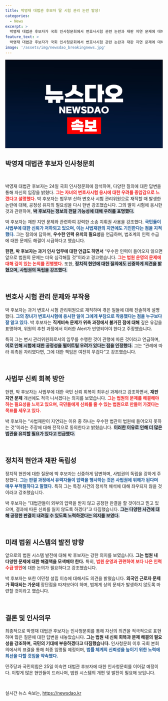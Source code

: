 ```yaml
---
title: 박영재 대법관 후보자 딸 시험 관리 논란 발생!
categories:
  - News
excerpt: >
  박영재 대법관 후보자가 국회 인사청문회에서 변호사시험 관련 논란과 재판 지연 문제에 대해 언급하며, 관행적인 위촉의 부적절함을 인정했다. 그는 사법 신뢰 회복을 위해 소송 지휘권을 적극 행사해야 한다고 강조했다.
feature_text: >
  박영재 대법관 후보자가 국회 인사청문회에서 변호사시험 관련 논란과 재판 지연 문제에 대해 언급하며, 관행적인 위촉의 부적절함을 인정했다. 그는 사법 신뢰 회복을 위해 소송 지휘권을 적극 행사해야 한다고 강조했다.
image: '/assets/img/newsdao_breakingnews.jpg'
---
```


<p><img src="/assets/img/newsdao_breakingnews.jpg" alt="koreaapp 속보" /></p>

<h2 data-ke-size="size26">박영재 대법관 후보자 인사청문회</h2>

<p data-ke-size="size16">&nbsp;</p>

<p>박영재 대법관 후보자는 24일 국회 인사청문회에 참석하여, 다양한 질의에 대한 답변을 통해 자신의 입장을 밝혔다. <b><span style="color: #ee2323;">그는 자녀의 변호사시험 응시에 대한 우려를 중압감으로 느꼈다고 설명했다.</span></b> 박 후보자는 법무부 산하 변호사 시험 관리위원으로 재직할 때 발생한 논란에 대해, 공정성 유지의 필요성을 다시 한번 강조했습니다. 그의 딸이 시험에 응시한 것과 관련하여, <b><span style="background-color: #21538527;">박 후보자는 정보의 전달 가능성에 대해 우려를 표명했다.</span></b> </p>

<p>박 후보자는 재판 지연 문제와 관련하여 강력한 소송 지휘권 사용을 강조했다. <b><span style="color: #1a5490;">국민들이 사법부에 대한 신뢰가 저하되고 있으며, 이는 사법재판의 지연에도 기인한다는 점을 지적했다.</span></b> 그는 질의에 답하며, <b>우수한 인력 유치의 필요성</b>을 언급하며, 법조계의 인력 수급에 대한 문제도 해결이 시급하다고 했습니다.</p>

<p><b>한편, 박 후보자는 과거 인사 업무에 대한 언급도 하면서</b> “우수한 인력이 들어오지 않으면 앞으로 법원의 문제는 더욱 심각해질 것”이라고 경고했습니다. <b><span style="color: #ee2323;">그는 법원 운영의 문제에 대해 깊이 있는 논의를 진행했다.</span></b> 또한, <b><span style="background-color: #21538527;">정치적 현안에 대한 질의에도 신중하게 의견을 밝혔으며, 사법권의 독립을 강조했다.</span></b></p>

<p data-ke-size="size16">&nbsp;</p>

<h2 data-ke-size="size26">변호사 시험 관리 문제와 부작용</h2>

<p>박 후보자는 과거 변호사 시험 관리위원으로 재직하며 겪은 일들에 대해 진솔하게 설명했다. <b><span style="color: #1a5490;">그의 장녀가 변호사시험에 응시한 일이 그에게 부담으로 작용했다는 점을 누구보다 잘 알고 있다.</span></b> 박 후보자는 <b>직계비속 문제가 위촉 과정에서 불거진 점에 대해</b> 깊은 유감을 표명하며, 위원의 추천 과정에서 이러한 Alert가 반영되어야 한다고 주장했습니다.</p>

<p>특히 그는 변시 관리위원회로서의 임무를 수행한 것이 관행에 따른 것이라고 언급하며, <b><span style="background-color: #21538527;">이로 인해 시험에 대한 공정성을 떨어트릴 우려가 있다는 점을 인정했다.</span></b> 그는 “관례에 따라 위촉된 자리였다면, 그에 대한 책임은 여전히 무겁다”고 강조했습니다. </p>

<p data-ke-size="size16">&nbsp;</p>

<h2 data-ke-size="size26">사법부 신뢰 회복 방안</h2>

<p>한편, 박 후보자는 사법부에 대한 국민 신뢰 회복이 최우선 과제라고 강조하면서, <b>재판 지연 문제</b> 개선에도 적극 나서겠다는 의지를 보였습니다. <b><span style="color: #ee2323;">그는 법원의 문제를 해결해야 하는 필요성을 느끼고 있으며, 국민들에게 신뢰를 줄 수 있는 법원으로 만들어 가겠다는 목표를 세우고 있다.</span></b></p>

<p>박 후보자는 “사법재판이 지연되는 이유 중 하나는 우수한 법관이 법원에 들어오지 못하는 것”이라는 주장에 대해 전적으로 동의한다고 밝혔습니다. <b><span style="background-color: #21538527;">이러한 이유로 인해 더 많은 법관을 유치할 필요가 있다고 언급했다.</span></b></p>

<p data-ke-size="size16">&nbsp;</p>

<h2 data-ke-size="size26">정치적 현안과 재판 독립성</h2>

<p>정치적 현안에 대한 질문에 박 후보자는 신중하게 답변하며, 사법권의 독립을 강하게 주장했다. <b><span style="color: #1a5490;">그는 판결 과정에서 유력자들이 압력을 행사하는 것은 사법권에 위해가 된다며 매우 부적절하다고 말했다.</span></b> 특히 그는 특정 사건의 정치적 해석에 대해 좌우되지 않을 것이라고 강조했습니다. </p>

<p>박 후보자는 “대법관들이 외부의 압력을 받지 않고 공정한 판결을 할 것이라고 믿고 있으며, 결과에 따른 신뢰를 잃지 않도록 하겠다”고 다짐했습니다. <b><span style="background-color: #21538527;">그는 다양한 사건에 대해 공정한 판결이 내려질 수 있도록 노력하겠다는 의지를 보였다.</span></b></p>

<p data-ke-size="size16">&nbsp;</p>

<h2 data-ke-size="size26">미래 법원 시스템의 발전 방향</h2>

<p>앞으로의 법원 시스템 발전에 대해 박 후보자는 강한 의지를 보였습니다. <b>그는 법원 내 다양한 문제에 대한 해결책을 모색해야 한다.</b> 특히, <b><span style="color: #ee2323;">법원 운영과 관련하여 보다 나은 인력 수급 방안</span></b>에 대한 논의가 필요하다고 강조했습니다.</p>

<p>박 후보자는 또한 이민청 설립 이슈에 대해서도 의견을 밝혔습니다. <b>외국인 근로자 문제가 확대되는 가운데</b> 장단점을 따져보아야 하며, 법체계 상의 문제가 발생하지 않도록 마련할 것이라고 했습니다.</p>

<p data-ke-size="size16">&nbsp;</p>

<h2 data-ke-size="size26">결론 및 인사의무</h2>

<p>최종적으로 박영재 대법관 후보자는 인사청문회를 통해 자신의 의견을 적극적으로 표현하며 많은 질문에 대한 답변을 내놓았습니다. <b>그는 법원 내 신뢰 회복과 문제 해결의 필요성을 강조하며, 국민의 기대에 부응하겠다고 다짐했습니다.</b> 인사청문회 이후 국회 본회의에서의 표결을 통해 최종 임명될 예정이며, <b><span style="color: #1a5490;">법률 체계의 신뢰성을 높이기 위한 노력에 최선을 다할 것임을 약속했다.</span></b> </p>

<p>민주당과 국민의힘은 25일 이숙연 대법관 후보자에 대한 인사청문회를 이어갈 예정이다. 이렇게 많은 현안들이 드러나며, 법원 시스템의 개편 및 발전이 필요해 보입니다. </p>

<p data-ke-size="size16">&nbsp;</p>
실시간 뉴스 속보는, <a href="https://newsdao.kr" rel="dofollow">https://newsdao.kr</a>


